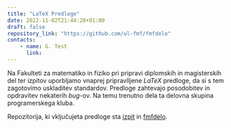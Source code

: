 ```yaml
---
title: "LaTeX Predloge"
date: 2022-11-02T21:44:28+01:00
draft: false
repository_link: "https://github.com/ul-fmf/fmfdelo"
contacts:
    - name: G. Test
      link:
---
```


Na Fakulteti za matematiko in fiziko pri pripravi diplomskih in magisterskih del ter izpitov uporbljamo vnaprej pripravlljene *LaTeX* predloge, da si s tem zagotovimo uskladitev standardov. Predloge zahtevajo posodobitev in opdravitev nekaterih *bug*-ov. Na temu trenutno dela ta delovna skupina programerskega kluba.

Repozitorija, ki vključujeta predloge sta [izpit](https://github.com/ul-fmf/izpit) in [fmfdelo](https://github.com/ul-fmf/fmfdelo).
